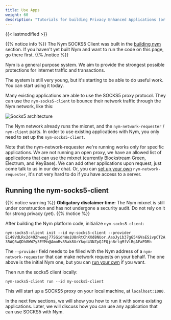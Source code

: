 ```yaml
---
title: Use Apps
weight: 60
description: "Tutorials for building Privacy Enhanced Applications (or integrating existing apps with Nym)"
---
```

{{< lastmodified >}}

{{% notice info %}}
The Nym SOCKS5 Client was built in the [building nym](/docs/run-nym-nodes/build-nym/) section. If you haven't yet built Nym and want to run the code on this page, go there first.
{{% /notice %}}

Nym is a general purpose system. We aim to provide the strongest possible protections for internet traffic and transactions.

The system is still very young, but it's starting to be able to do useful work. You can start using it today.

Many existing applications are able to use the SOCKS5 proxy protocol. They can use the `nym-socks5-client` to bounce their network traffic through the Nym network, like this:

![Socks5 architecture](/docs/images/nym-socks5-architecture.png)

The Nym network already runs the mixnet, and the `nym-network-requester` / `nym-client` parts. In order to use existing applications with Nym, you only need to set up the `nym-socks5-client`.

Note that the nym-network-requester we're running works only for specific applications. We are not running an open proxy, we have an allowed list of applications that can use the mixnet (currently Blockstream Green, Electrum, and KeyBase). We can add other applications upon request, just come talk to us in our dev chat. Or, you can [set up your own](/docs/run-nym-nodes/requester) `nym-network-requester`, it's not very hard to do if you have access to a server.

## Running the nym-socks5-client

{{% notice warning %}}
**Obligatory disclaimer time:** The Nym mixnet is still under construction and has not undergone a security audit. Do not rely on it for strong privacy (yet).
{{% /notice %}}

After building the Nym platform code, initialize `nym-socks5-client`:

`nym-socks5-client init --id my-socks5-client --provider Ei49VdLRx2d49Zhweqj77SGidhWoiU8nRtChXXd8NUor.AaoJyib37gG54GVaESivpCT2A35AQ3wQDh8WW7y3EYMn@AmoRv85ak8UrYkqd43NZpQJFQjn8rtgMfViBgAFaPDRh`

The `--provider` field needs to be filled with the Nym address of a `nym-network-requester` that can make network requests on your behalf. The one above is the initial Nym one, but you can [run your own](/docs/run-nym-nodes/requester/) if you want.

Then run the socks5 client locally:

`nym-socks5-client run --id my-socks5-client`

This will start up a SOCKS5 proxy on your local machine, at `localhost:1080`.

In the next few sections, we will show you how to run it with some existing applications. Later, we will discuss how you can use any application that can use SOCKS5 with Nym.
